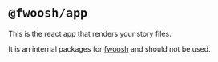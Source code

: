 # `@fwoosh/app`

This is the react app that renders your story files.

It is an internal packages for [fwoosh](https://fwoosh.dev) and should not be used.
